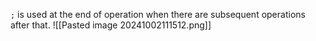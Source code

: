 `;` is used at the end of operation when there are subsequent operations after that.
![[Pasted image 20241002111512.png]]